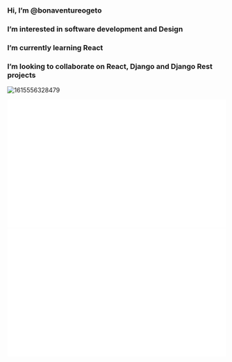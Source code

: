### Hi, I’m @bonaventureogeto

### I’m interested in software development and Design
### I’m currently learning React
### I’m looking to collaborate on React, Django and Django Rest projects
![1615556328479](https://user-images.githubusercontent.com/39027629/111861471-8028fb80-895f-11eb-9bd9-58560d164b1e.jpeg)


<a href="https://github.com/bonaventureogeto/github-stats">

![](https://github.com/bonaventureogeto/github-stats/blob/master/generated/overview.svg)
![](https://github.com/bonaventureogeto/github-stats/blob/master/generated/languages.svg)

</a>



<!--
**bonaventureogeto/bonaventureogeto** is a ✨ _special_ ✨ repository because its `README.md` (this file) appears on your GitHub profile.



